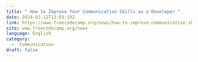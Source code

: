 ```yaml
---
title: " How to Improve Your Communication Skills as a Developer "
date: 2024-02-12T13:03:19Z
link: https://www.freecodecamp.org/news/how-to-improve-communication-skills/?utm_medium=RSS&utm_source=news.12bit.vn
site: www.freecodecamp.org/news
language: English
category:
  -  Communication 
draft: false
---
```

